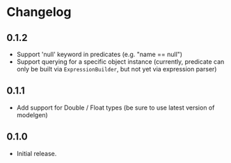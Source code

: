 Changelog
=========

0.1.2
-----
* Support 'null' keyword in predicates (e.g. "name == null")
* Support querying for a specific object instance (currently, predicate can
  only be built via `ExpressionBuilder`, but not yet via expression parser)

0.1.1
-----
* Add support for Double / Float types (be sure to use latest version of modelgen)

0.1.0
-----
* Initial release.
